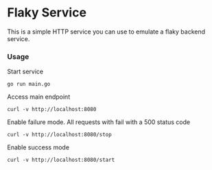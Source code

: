 # Flaky Service
This is a simple HTTP service you can use to emulate a flaky backend service.

### Usage
Start service
```
go run main.go
```

Access main endpoint
```
curl -v http://localhost:8080
```

Enable failure mode. All requests with fail with a 500 status code
```
curl -v http://localhost:8080/stop
```

Enable success mode
```
curl -v http://localhost:8080/start
```
